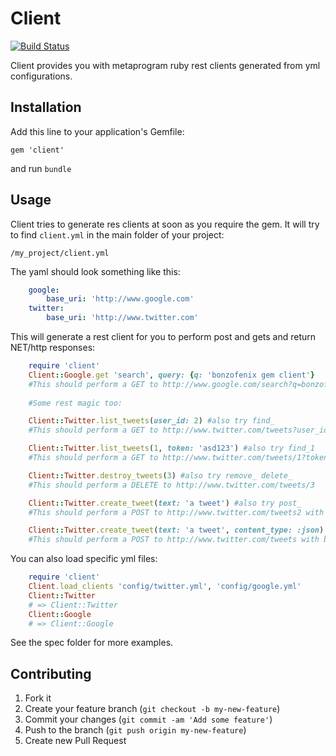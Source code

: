 # Client
[![Build Status](https://travis-ci.org/bonzofenix/client.png)](https://travis-ci.org/bonzofenix/client)

Client provides you with metaprogram ruby rest clients generated from yml configurations.

## Installation

Add this line to your application's Gemfile:

    gem 'client'
    
and run `bundle`

## Usage
Client tries to generate res clients at soon as you require the gem.
It will try to find `client.yml` in the main folder of your project:

    /my_project/client.yml
    
The yaml should look something like this:

```yml
    google:
        base_uri: 'http://www.google.com'
    twitter:
        base_uri: 'http://www.twitter.com'
```

This will generate a rest client for you to perform post and gets and return NET/http responses:

```ruby
    require 'client'
    Client::Google.get 'search', query: {q: 'bonzofenix gem client'}
    #This should perform a GET to http://www.google.com/search?q=bonzofenix+gem+client
    
    #Some rest magic too:

    Client::Twitter.list_tweets(user_id: 2) #also try find_
    #This should perform a GET to http://www.twitter.com/tweets?user_id=2

    Client::Twitter.list_tweets(1, token: 'asd123') #also try find_1
    #This should perform a GET to http://www.twitter.com/tweets/1?token=asd123

    Client::Twitter.destroy_tweets(3) #also try remove_ delete_ 
    #This should perform a DELETE to http://www.twitter.com/tweets/3

    Client::Twitter.create_tweet(text: 'a tweet') #also try post_
    #This should perform a POST to http://www.twitter.com/tweets2 with body: text='a tweet'

    Client::Twitter.create_tweet(text: 'a tweet', content_type: :json) #also try post_
    #This should perform a POST to http://www.twitter.com/tweets with body: '{"text": "a tweet"}' and header CONTENT-TYPE application/json
```

You can also load specific yml files:

```ruby
    require 'client'
    Client.load_clients 'config/twitter.yml', 'config/google.yml'
    Client::Twitter
    # => Client::Twitter
    Client::Google
    # => Client::Google
```

See the spec folder for more examples.

## Contributing

1. Fork it
2. Create your feature branch (`git checkout -b my-new-feature`)
3. Commit your changes (`git commit -am 'Add some feature'`)
4. Push to the branch (`git push origin my-new-feature`)
5. Create new Pull Request
